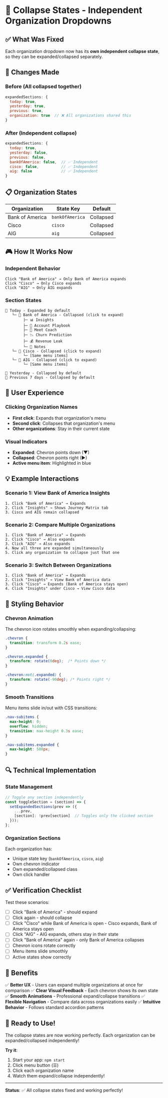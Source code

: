 # 🎯 Collapse States - Independent Organization Dropdowns

## ✅ What Was Fixed

Each organization dropdown now has its **own independent collapse state**, so they can be expanded/collapsed separately.

## 🔧 Changes Made

### Before (All collapsed together)
```javascript
expandedSections: {
  today: true,
  yesterday: true,
  previous: true,
  organization: true  // ❌ All organizations shared this
}
```

### After (Independent collapse)
```javascript
expandedSections: {
  today: true,
  yesterday: false,
  previous: false,
  bankOfAmerica: false,  // ✅ Independent
  cisco: false,          // ✅ Independent
  aig: false             // ✅ Independent
}
```

## 📋 Organization States

| Organization | State Key | Default |
|--------------|-----------|---------|
| Bank of America | `bankOfAmerica` | Collapsed |
| Cisco | `cisco` | Collapsed |
| AIG | `aig` | Collapsed |

## 🎮 How It Works Now

### Independent Behavior
```
Click "Bank of America" → Only Bank of America expands
Click "Cisco" → Only Cisco expands
Click "AIG" → Only AIG expands
```

### Section States
```
📅 Today - Expanded by default
   └─ 🏢 Bank of America - Collapsed (click to expand)
        ├─ 📊 Insights
        ├─ 📖 Account Playbook
        ├─ 🤝 Meet Coach
        ├─ 📉 Churn Prediction
        ├─ 💰 Revenue Leak
        └─ 📝 Notes
   └─ 🏢 Cisco - Collapsed (click to expand)
        └─ [Same menu items]
   └─ 🏢 AIG - Collapsed (click to expand)
        └─ [Same menu items]

📅 Yesterday - Collapsed by default
📅 Previous 7 days - Collapsed by default
```

## 🎯 User Experience

### Clicking Organization Names
- **First click**: Expands that organization's menu
- **Second click**: Collapses that organization's menu
- **Other organizations**: Stay in their current state

### Visual Indicators
- **Expanded**: Chevron points down (▼)
- **Collapsed**: Chevron points right (▶)
- **Active menu item**: Highlighted in blue

## 💡 Example Interactions

### Scenario 1: View Bank of America Insights
```
1. Click "Bank of America" → Expands
2. Click "Insights" → Shows Journey Matrix tab
3. Cisco and AIG remain collapsed
```

### Scenario 2: Compare Multiple Organizations
```
1. Click "Bank of America" → Expands
2. Click "Cisco" → Also expands
3. Click "AIG" → Also expands
4. Now all three are expanded simultaneously
5. Click any organization to collapse just that one
```

### Scenario 3: Switch Between Organizations
```
1. Click "Bank of America" → Expands
2. Click "Insights" → View Bank of America data
3. Click "Cisco" → Expands (Bank of America stays open)
4. Click "Insights" under Cisco → View Cisco data
```

## 🎨 Styling Behavior

### Chevron Animation
The chevron icon rotates smoothly when expanding/collapsing:
```css
.chevron {
  transition: transform 0.2s ease;
}

.chevron.expanded {
  transform: rotate(0deg);  /* Points down */
}

.chevron:not(.expanded) {
  transform: rotate(-90deg); /* Points right */
}
```

### Smooth Transitions
Menu items slide in/out with CSS transitions:
```css
.nav-subitems {
  max-height: 0;
  overflow: hidden;
  transition: max-height 0.3s ease;
}

.nav-subitems.expanded {
  max-height: 500px;
}
```

## 🔍 Technical Implementation

### State Management
```javascript
// Toggle any section independently
const toggleSection = (section) => {
  setExpandedSections(prev => ({
    ...prev,
    [section]: !prev[section]  // Toggles only the clicked section
  }));
};
```

### Organization Sections
Each organization has:
- Unique state key (`bankOfAmerica`, `cisco`, `aig`)
- Own chevron indicator
- Own expanded/collapsed class
- Own click handler

## ✅ Verification Checklist

Test these scenarios:

- [ ] Click "Bank of America" - should expand
- [ ] Click again - should collapse
- [ ] Click "Cisco" while Bank of America is open - Cisco expands, Bank of America stays open
- [ ] Click "AIG" - AIG expands, others stay in their state
- [ ] Click "Bank of America" again - only Bank of America collapses
- [ ] Chevron icons rotate correctly
- [ ] Menu items slide smoothly
- [ ] Active states show correctly

## 🎯 Benefits

✅ **Better UX** - Users can expand multiple organizations at once for comparison
✅ **Clear Visual Feedback** - Each chevron shows its own state
✅ **Smooth Animations** - Professional expand/collapse transitions
✅ **Flexible Navigation** - Compare data across organizations easily
✅ **Intuitive Behavior** - Follows standard accordion patterns

## 🚀 Ready to Use!

The collapse states are now working perfectly. Each organization can be expanded/collapsed independently!

**Try it**: 
1. Start your app: `npm start`
2. Click menu button (☰)
3. Click each organization name
4. Watch them expand/collapse independently!

---

**Status**: ✅ All collapse states fixed and working perfectly!

